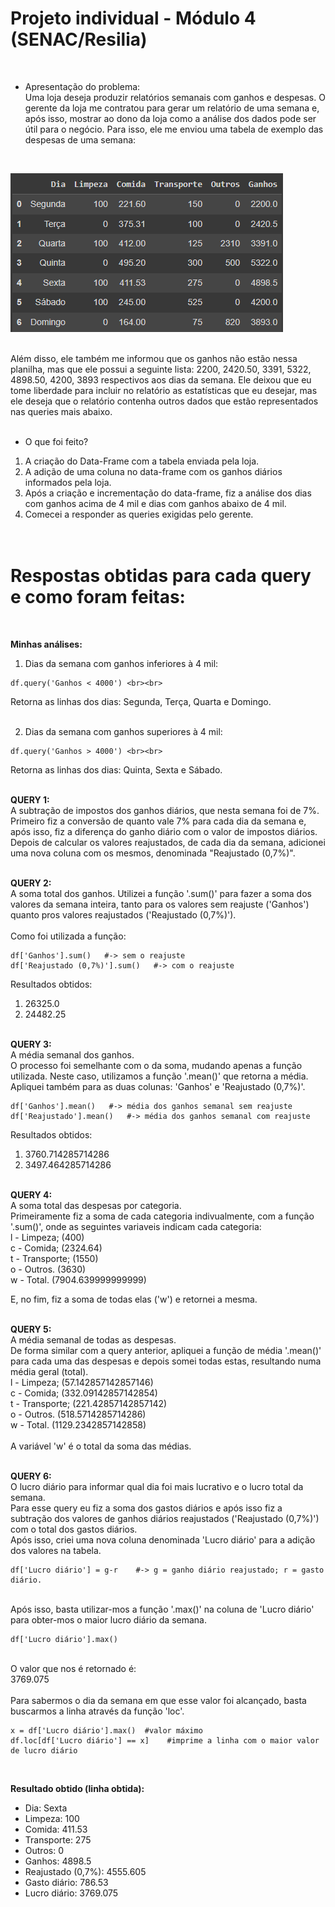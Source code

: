 # Projeto individual - Módulo 4 (SENAC/Resilia)<br>
<br>

- Apresentação do problema: <br>
Uma loja deseja produzir relatórios
semanais com ganhos e despesas. O gerente da
loja me contratou para gerar um relatório de uma
semana e, após isso, mostrar ao dono da loja como a
análise dos dados pode ser útil para o negócio. Para
isso, ele me enviou uma tabela de exemplo das
despesas de uma semana:
<br>

![tabela projeto individual.png](https://github.com/mattaugustt/projeto-individual-mod.-4/blob/main/tabela%20projeto%20individual.png)


<br>
Além disso, ele também me informou que os ganhos não estão nessa planilha, mas que ele
possui a seguinte lista: 2200, 2420.50, 3391, 5322, 4898.50, 4200, 3893
respectivos aos dias da semana. Ele deixou que eu tome liberdade para incluir no relatório as
estatísticas que eu desejar, mas ele deseja que o relatório contenha outros dados que estão representados nas queries mais abaixo. <br><br>


- O que foi feito?
1. A criação do Data-Frame com a tabela enviada pela loja.<br>
2. A adição de uma coluna no data-frame com os ganhos diários informados pela loja.<br>
3. Após a criação e incrementação do data-frame, fiz a análise dos dias com ganhos acima de 4 mil e dias com ganhos abaixo de 4 mil.<br>
4. Comecei a responder as queries exigidas pelo gerente.<br>
<br><br>


# Respostas obtidas para cada query e como foram feitas:
<br>

**Minhas análises:**  <br>

1. Dias da semana com ganhos inferiores à 4 mil: <br>
```
df.query('Ganhos < 4000') <br><br>
```
Retorna as linhas dos dias: Segunda, Terça, Quarta e Domingo.<br><br>

2. Dias da semana com ganhos superiores à 4 mil: <br>
```
df.query('Ganhos > 4000') <br><br>
```
Retorna as linhas dos dias: Quinta, Sexta e Sábado. <br><br>

**QUERY 1:**
<br>
A subtração de impostos dos ganhos diários, que nesta semana foi de 7%.
<br>
Primeiro fiz a conversão de quanto vale 7% para cada dia da semana e, após isso, fiz a diferença do ganho diário com o valor de impostos diários. Depois de calcular os valores reajustados, de cada dia da semana, adicionei uma nova coluna com os mesmos, denominada "Reajustado (0,7%)".
<br><br>

**QUERY 2:**
<br>
A soma total dos ganhos.
Utilizei a função '.sum()' para fazer a soma dos valores da semana inteira, tanto para os valores sem reajuste ('Ganhos') quanto pros valores reajustados ('Reajustado (0,7%)').<br>
<br>Como foi utilizada a função: <br>
```
df['Ganhos'].sum()   #-> sem o reajuste
df['Reajustado (0,7%)'].sum()   #-> com o reajuste
```
Resultados obtidos:<br>
1. 26325.0
2. 24482.25
<br><br>

**QUERY 3:**<br>
A média semanal dos ganhos.<br>
O processo foi semelhante com o da soma, mudando apenas a função utilizada. Neste caso, utilizamos a função '.mean()' que retorna a média. Apliquei também para as duas colunas: 'Ganhos' e 'Reajustado (0,7%)'.<br>
```
df['Ganhos'].mean()   #-> média dos ganhos semanal sem reajuste
df['Reajustado'].mean()   #-> média dos ganhos semanal com reajuste
```
Resultados obtidos: <br>
1. 3760.714285714286
2. 3497.464285714286
<br><br>

**QUERY 4:**<br>
A soma total das despesas por categoria.<br>
Primeiramente fiz a soma de cada categoria indivualmente, com a função '.sum()', onde as seguintes variaveis indicam cada categoria: <br>
l - Limpeza; (400) <br>
c - Comida; (2324.64)<br> 
t - Transporte; (1550) <br> 
o - Outros. (3630)<br> 
w - Total. (7904.639999999999)<br>

E, no fim, fiz a soma de todas elas ('w') e retornei a mesma. <br><br>

**QUERY 5:**<br>
A média semanal de todas as despesas.<br>
De forma similar com a query anterior, apliquei a função de média '.mean()' para cada uma das despesas e depois somei todas estas, resultando numa média geral (total).<br>
l - Limpeza; (57.142857142857146) <br>
c - Comida; (332.09142857142854)<br> 
t - Transporte; (221.42857142857142) <br> 
o - Outros. (518.5714285714286)<br> 
w - Total. (1129.2342857142858)<br>
<br>
A variável 'w' é o total da soma das médias.<br><br>

**QUERY 6:**<br>
O lucro diário para informar qual dia foi mais lucrativo e o lucro total da semana.<br>
Para esse query eu fiz a soma dos gastos diários e após isso fiz a subtração dos valores de ganhos diários reajustados ('Reajustado (0,7%)') com o total dos gastos diários.<br>
Após isso, criei uma nova coluna denominada 'Lucro diário' para a adição dos valores na tabela. <br>
```
df['Lucro diário'] = g-r    #-> g = ganho diário reajustado; r = gasto diário.
```
<br>
Após isso, basta utilizar-mos a função '.max()' na coluna de 'Lucro diário' para obter-mos o maior lucro diário da semana. <br>

```
df['Lucro diário'].max()  
```
<br>
O valor que nos é retornado é: <br>
3769.075
<br><br>
Para sabermos o dia da semana em que esse valor foi alcançado, basta buscarmos a linha através da função 'loc'.<br>

```
x = df['Lucro diário'].max()  #valor máximo
df.loc[df['Lucro diário'] == x]    #imprime a linha com o maior valor de lucro diário
```
<br>

**Resultado obtido (linha obtida):**
<br>
- Dia: Sexta <br>
- Limpeza: 100  <br>
- Comida: 411.53 <br>
- Transporte: 275   <br>
- Outros: 0  <br>
- Ganhos: 4898.5 <br>
- Reajustado (0,7%): 4555.605    <br>
- Gasto diário: 786.53  <br>
- Lucro diário: 3769.075  <br>
